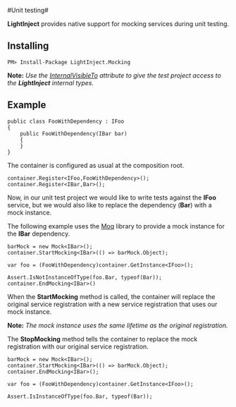 #Unit testing#

**LightInject** provides native support for mocking services during unit testing.

## Installing ##

<div class="nuget-badge" >
   <p>
         <code>PM&gt; Install-Package LightInject.Mocking </code>
   </p>
</div>

**Note:** *Use the [InternalVisibleTo](http://msdn.microsoft.com/en-us/library/system.runtime.compilerservices.internalsvisibletoattribute.aspx) attribute to give the test project access to the **LightInject** internal types.*

## Example ##

	public class FooWithDependency : IFoo
	{
		public FooWithDependency(IBar bar)
		{
		}
	}


The container is configured as usual at the composition root.

	container.Register<IFoo,FooWithDependency>();
	container.Register<IBar,Bar>();

Now, in our unit test project we would like to write tests against the **IFoo** service, but we would also like to replace the dependency (**Bar**) with a mock instance.

The following example uses the [Moq](http://code.google.com/p/moq/) library to provide a mock instance for the **IBar** dependency.

	barMock = new Mock<IBar>();
	container.StartMocking<IBar>(() => barMock.Object);	

	var foo = (FooWithDependency)container.GetInstance<IFoo>();

	Assert.IsNotInstanceOfType(foo.Bar, typeof(Bar));
	container.EndMocking<IBar>()

When the **StartMocking** method is called, the container will replace the original service registration with a new service registration that uses our mock instance. 

**Note:** *The mock instance uses the same lifetime as the original registration.*

The **StopMocking** method tells the container to replace the mock registration with our original service registration.

	barMock = new Mock<IBar>();
	container.StartMocking<IBar>(() => barMock.Object);	
	container.EndMocking<IBar>();
	
	var foo = (FooWithDependency)container.GetInstance<IFoo>();

	Assert.IsInstanceOfType(foo.Bar, typeof(Bar));
